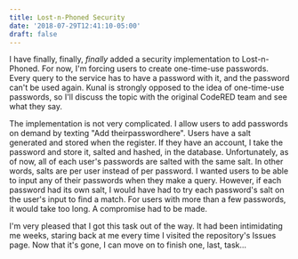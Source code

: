 ```yaml
---
title: Lost-n-Phoned Security
date: '2018-07-29T12:41:10-05:00'
draft: false
---
```

I have finally, finally, *finally* added a security implementation to Lost-n-Phoned. For now, I'm forcing users to create one-time-use passwords. Every query to the service has to have a password with it, and the password can't be used again. Kunal is strongly opposed to the idea of one-time-use passwords, so I'll discuss the topic with the original CodeRED team and see what they say.

The implementation is not very complicated. I allow users to add passwords on demand by texting "Add theirpasswordhere". Users have a salt generated and stored when the register. If they have an account, I take the password and store it, salted and hashed, in the database. Unfortunately, as of now, all of each user's passwords are salted with the same salt. In other words, salts are per user instead of per password. I wanted users to be able to input any of their passwords when they make a query. However, if each password had its own salt, I would have had to try each password's salt on the user's input to find a match. For users with more than a few passwords, it would take too long. A compromise had to be made.

I'm very pleased that I got this task out of the way. It had been intimidating me weeks, staring back at me every time I visited the repository's Issues page. Now that it's gone, I can move on to finish one, last, task...
